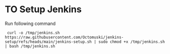 # TO Setup Jenkins

Run following command

```
 curl -o /tmp/jenkins.sh https://raw.githubusercontent.com/Octomuski/jenkins-setup/refs/heads/main/jenkins-setup.sh | sudo chmod +x /tmp/jenkins.sh | bash /tmp/jenkins.sh

```
